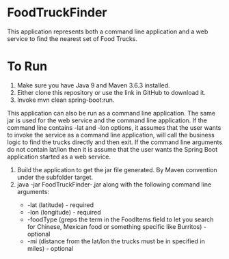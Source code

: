 # FoodTruckFinder
This application represents both a command line application and a web service to find the nearest set of Food Trucks.

# To Run
1. Make sure you have Java 9 and Maven 3.6.3 installed.
2. Either clone this repository or use the link in GitHub to download it.
3. Invoke mvn clean spring-boot:run.

This application can also be run as a command line application.  The same jar is used for the web service and the command line application.  If the command line contains -lat  and -lon options, it assumes that the user wants to invoke the service as a command line application, will call the business logic to find the trucks directly and then exit.  If the command line arguments do not contain lat/lon then it is assume that the user wants the Spring Boot application started as a web service.
1. Build the application to get the jar file generated.  By Maven convention under the subfolder target.
2. java -jar FoodTruckFinder-<version>.jar along with the following command line arguments:
    - -lat (latitude) - required
    - -lon (longitude) - required
    - -foodType (greps the term in the FoodItems field to let you search for Chinese, Mexican food or something specific like Burritos) -optional
    - -mi (distance from the lat/lon the trucks must be in specified in miles) - optional

